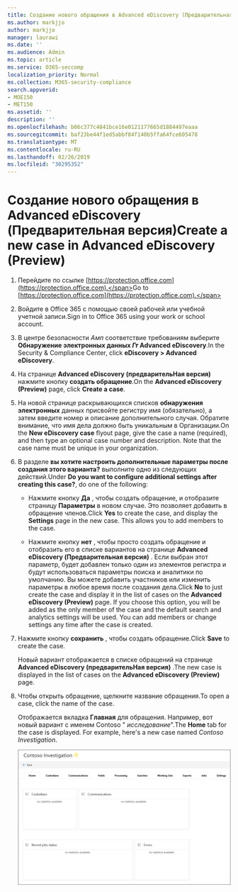 ```yaml
---
title: Создание нового обращения в Advanced eDiscovery (Предварительная версия)
ms.author: markjjo
author: markjjo
manager: laurawi
ms.date: ''
ms.audience: Admin
ms.topic: article
ms.service: O365-seccomp
localization_priority: Normal
ms.collection: M365-security-compliance
search.appverid:
- MOE150
- MET150
ms.assetid: ''
description: ''
ms.openlocfilehash: b06c377c4841bce16e0121177665d1884497eaaa
ms.sourcegitcommit: baf23be44f1ed5abbf84f140b5ffa64fce605478
ms.translationtype: MT
ms.contentlocale: ru-RU
ms.lasthandoff: 02/26/2019
ms.locfileid: "30295352"
---
```

# <a name="create-a-new-case-in-advanced-ediscovery-preview"></a><span data-ttu-id="ab76f-102">Создание нового обращения в Advanced eDiscovery (Предварительная версия)</span><span class="sxs-lookup"><span data-stu-id="ab76f-102">Create a new case in Advanced eDiscovery (Preview)</span></span>    

1. <span data-ttu-id="ab76f-103">Перейдите по ссылке [https://protection.office.com](https://protection.office.com).</span><span class="sxs-lookup"><span data-stu-id="ab76f-103">Go to [https://protection.office.com](https://protection.office.com).</span></span>
    
2. <span data-ttu-id="ab76f-104">Войдите в Office 365 с помощью своей рабочей или учебной учетной записи.</span><span class="sxs-lookup"><span data-stu-id="ab76f-104">Sign in to Office 365 using your work or school account.</span></span>
    
3. <span data-ttu-id="ab76f-105">В центре безопасности _Амп_ соответствие требованиям выберите **Обнаружение электронных данных _Гт_ Advanced eDiscovery**.</span><span class="sxs-lookup"><span data-stu-id="ab76f-105">In the Security & Compliance Center, click **eDiscovery > Advanced eDiscovery**.</span></span>
 
4. <span data-ttu-id="ab76f-106">На странице **Advanced eDiscovery (предварительНая версия)** нажмите кнопку **создать обращение**.</span><span class="sxs-lookup"><span data-stu-id="ab76f-106">On the **Advanced eDiscovery (Preview)** page, click **Create a case**.</span></span>
    
5. <span data-ttu-id="ab76f-p101">На новой странице раскрывающихся списков **обнаружения электронных** данных присвойте регистру имя (обязательно), а затем введите номер и описание дополнительного случая. Обратите внимание, что имя дела должно быть уникальным в Организации.</span><span class="sxs-lookup"><span data-stu-id="ab76f-p101">On the **New eDiscovery case** flyout page, give the case a name (required), and then type an optional case number and description. Note that the case name must be unique in your organization.</span></span>

6. <span data-ttu-id="ab76f-109">В разделе **вы хотите настроить дополнительные параметры после создания этого варианта?** выполните одно из следующих действий.</span><span class="sxs-lookup"><span data-stu-id="ab76f-109">Under **Do you want to configure additional settings after creating this case?**, do one of the following:</span></span>

    - <span data-ttu-id="ab76f-p102">Нажмите кнопку **Да** , чтобы создать обращение, и отобразите страницу **Параметры** в новом случае. Это позволяет добавить в обращение членов.</span><span class="sxs-lookup"><span data-stu-id="ab76f-p102">Click **Yes** to create the case, and display the **Settings** page in the new case. This allows you to add members to the case.</span></span>
    
    - <span data-ttu-id="ab76f-p103">Нажмите кнопку **нет** , чтобы просто создать обращение и отобразить его в списке вариантов на странице **Advanced eDiscovery (Предварительная версия)** . Если выбран этот параметр, будет добавлен только один из элементов регистра и будут использоваться параметры поиска и аналитики по умолчанию. Вы можете добавить участников или изменить параметры в любое время после создания дела.</span><span class="sxs-lookup"><span data-stu-id="ab76f-p103">Click **No** to just create the case and display it in the list of cases on the **Advanced eDiscovery (Preview)** page. If you choose this option, you will be added as the only member of the case and the default search and analytics settings will be used. You can add members or change settings any time after the case is created.</span></span>

7. <span data-ttu-id="ab76f-115">Нажмите кнопку **сохранить** , чтобы создать обращение.</span><span class="sxs-lookup"><span data-stu-id="ab76f-115">Click **Save** to create the case.</span></span>

    <span data-ttu-id="ab76f-116">Новый вариант отображается в списке обращений на странице **Advanced eDiscovery (предварительНая версия)** .</span><span class="sxs-lookup"><span data-stu-id="ab76f-116">The new case is displayed in the list of cases on the **Advanced eDiscovery (Preview)** page.</span></span> 

8. <span data-ttu-id="ab76f-117">Чтобы открыть обращение, щелкните название обращения.</span><span class="sxs-lookup"><span data-stu-id="ab76f-117">To open a case, click the name of the case.</span></span> 

    <span data-ttu-id="ab76f-p104">Отображается вкладка **Главная** для обращения. Например, вот новый вариант с именем Contoso " *исследование*".</span><span class="sxs-lookup"><span data-stu-id="ab76f-p104">The **Home** tab for the case is displayed. For example, here's a new case named *Contoso Investigation*.</span></span>

    ![Вкладка "Главная" для нового случая в Advanced eDiscovery](../media/newAeDcase.png)
